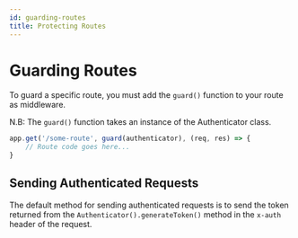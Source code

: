 ```yaml
---
id: guarding-routes
title: Protecting Routes
---
```


# Guarding Routes
To guard a specific route, you must add the `guard()` function to your route as middleware.

N.B: The ```guard()``` function takes an instance of the Authenticator class.

```javascript
app.get('/some-route', guard(authenticator), (req, res) => {
    // Route code goes here...
}
```

## Sending Authenticated Requests
The default method for sending authenticated requests is to send the token returned from the `Authenticator().generateToken()` method in the `x-auth` header of the request.
